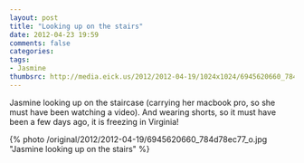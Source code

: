 ```yaml
---
layout: post
title: "Looking up on the stairs"
date: 2012-04-23 19:59
comments: false
categories: 
tags:
- Jasmine
thumbsrc: http://media.eick.us/2012/2012-04-19/1024x1024/6945620660_784d78ec77_o.jpg
---
```

Jasmine looking up on the staircase (carrying her macbook pro, so she must have been watching a video).  And wearing shorts, so it must have been a few days ago, it is freezing in Virginia!



{% photo /original/2012/2012-04-19/6945620660_784d78ec77_o.jpg "Jasmine looking up on the stairs" %}

